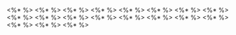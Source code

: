 <%*  %>
<%*  %>
<%*  %>
<%*  %>
<%*  %>
<%*  %>
<%*  %>
<%*  %>
<%*  %>
<%*  %>
<%*  %>
<%*  %>
<%*  %>
<%*  %>
<%*  %>
<%*  %>
<%*  %>
<%*  %>
<%*  %>

